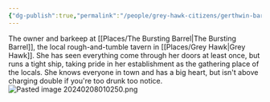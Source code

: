 ```yaml
---
{"dg-publish":true,"permalink":"/people/grey-hawk-citizens/gerthwin-bartelby/"}
---
```


The owner and barkeep at [[Places/The Bursting Barrel\|The Bursting Barrel]], the local rough-and-tumble tavern in [[Places/Grey Hawk\|Grey Hawk]]. She has seen everything come through her doors at least once, but runs a tight ship, taking pride in her establishment as the gathering place of the locals. She knows everyone in town and has a big heart, but isn't above charging double if you're too drunk too notice.
![Pasted image 20240208010250.png](/img/user/Z_Attachments/Pasted%20image%2020240208010250.png)